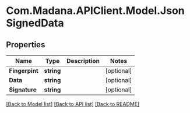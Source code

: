
# Com.Madana.APIClient.Model.JsonSignedData

## Properties

Name | Type | Description | Notes
------------ | ------------- | ------------- | -------------
**Fingerpint** | **string** |  | [optional] 
**Data** | **string** |  | [optional] 
**Signature** | **string** |  | [optional] 

[[Back to Model list]](../README.md#documentation-for-models)
[[Back to API list]](../README.md#documentation-for-api-endpoints)
[[Back to README]](../README.md)

